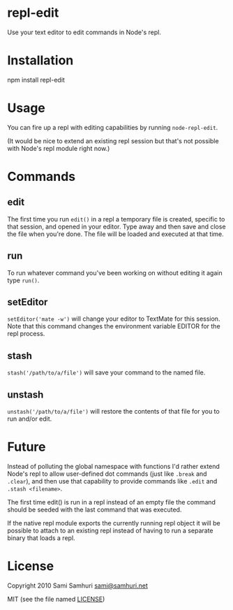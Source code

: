 repl-edit
=========

Use your text editor to edit commands in Node's repl.


Installation
============

npm install repl-edit


Usage
=====

You can fire up a repl with editing capabilities by running `node-repl-edit`.

(It would be nice to extend an existing repl session but that's not possible with
Node's repl module right now.)


Commands
========

edit
----

The first time you run `edit()` in a repl a temporary file is created, specific to that session,
and opened in your editor. Type away and then save and close the file when you're done. The file
will be loaded and executed at that time.


run
---

To run whatever command you've been working on without editing it again type `run()`.


setEditor
---------

`setEditor('mate -w')` will change your editor to TextMate for this session. Note that this
command changes the environment variable EDITOR for the repl process.


stash
-----

`stash('/path/to/a/file')` will save your command to the named file.


unstash
-------

`unstash('/path/to/a/file')` will restore the contents of that file for you to run and/or edit.


Future
======

Instead of polluting the global namespace with functions I'd rather extend Node's repl
to allow user-defined dot commands (just like `.break` and `.clear`), and then use that
capability to provide commands like `.edit` and `.stash <filename>`.

The first time edit() is run in a repl instead of an empty file the command should be seeded
with the last command that was executed.

If the native repl module exports the currently running repl object it will be possible to attach
to an existing repl instead of having to run a separate binary that loads a repl.


License
=======

Copyright 2010 Sami Samhuri sami@samhuri.net

MIT (see the file named [LICENSE](/samsonjs/repl-edit/blob/master/LICENSE))